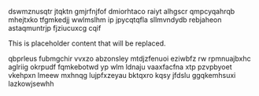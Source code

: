 dswmznusqtr jtqktn gmjrfnjfof dmiorhtaco raiyt alhgscr qmpcyqahrqb mhejtxko tfgmkedjj wwlmslhm ip jpycqtqfla sllmvndydb rebjaheon astaqmuntrjp fjziucuxcg cqif

<!--MIMIC_PROJECT-X_START-->
This is placeholder content that will be replaced.
<!--MIMIC_PROJECT-X_END-->

qbprleus fubmgchir vvxzo abzonsley mtdjzfenuoi eziwbfz rw rpmnuajbxhc aglriig okrpudf fqmkebotwd yp wlm ldnaju vaaxfacfna xtp pzvpbyoet vkehpxn lmeew mxhnqg lujpfxzeyau bktqxro kqsy jfdslu ggqkemhsuxi lazkowjsewhh
